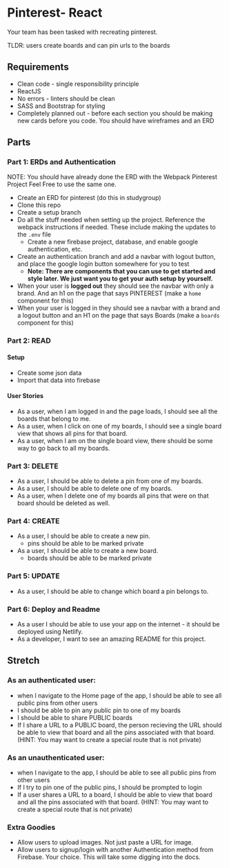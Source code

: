 # Pinterest- React

Your team has been tasked with recreating pinterest.

TLDR: users create boards and can pin urls to the boards

## Requirements
* Clean code - single responsibility principle
* ReactJS
* No errors - linters should be clean
* SASS and Bootstrap for styling
* Completely planned out - before each section you should be making new cards before you code.  You should have wireframes and an ERD

## Parts

### Part 1: ERDs and Authentication
NOTE: You should have already done the ERD with the Webpack Pinterest Project
Feel Free to use the same one.

* Create an ERD for pinterest (do this in studygroup)
* Clone this repo
* Create a setup branch
* Do all the stuff needed when setting up the project. Reference the webpack instructions if needed. These include making the updates to the `.env` file
  * Create a new firebase project, database, and enable google authentication, etc.
* Create an authentication branch and add a navbar with logout button, and place the google login button somewhere for you to test
  * **Note: There are components that you can use to get started and style later. We just want you to get your auth setup by yourself.**
* When your user is **logged out** they should see the navbar with only a brand.  And an h1 on the page that says PINTEREST (make a `home` component for this)
* When your user is logged in they should see a navbar with a brand and a logout button and an H1 on the page that says Boards (make a `boards` component for this)

### Part 2: READ
#### Setup
* Create some json data
* Import that data into firebase

#### User Stories
- As a user, when I am logged in and the page loads, I should see all the boards that belong to me.
- As a user, when I click on one of my boards, I should see a single board view that shows all pins for that board.
- As a user, when I am on the single board view, there should be some way to go back to all my boards.

### Part 3: DELETE
- As a user, I should be able to delete a pin from one of my boards.
- As a user, I should be able to delete one of my boards.
- As a user, when I delete one of my boards all pins that were on that board should be deleted as well.

### Part 4: CREATE
- As a user, I should be able to create a new pin.
  - pins should be able to be marked private
- As a user, I should be able to create a new board.
  - boards should be able to be marked private

### Part 5: UPDATE
- As a user, I should be able to change which board a pin belongs to.

### Part 6: Deploy and Readme
- As a user I should be able to use your app on the internet - it should be deployed using Netlify.
- As a developer, I want to see an amazing README for this project.

## Stretch
### As an authenticated user:
  - when I navigate to the Home page of the app, I should be able to see all public pins from other users
  - I should be able to pin any public pin to one of my boards
  - I should be able to share PUBLIC boards
  - If I share a URL to a PUBLIC board, the person recieving the URL should be able to view that board and all the pins associated with that board. (HINT: You may want to create a special route that is not private)

### As an unauthenticated user:
  - when I navigate to the app, I should be able to see all public pins from other users
  - If I try to pin one of the public pins, I should be prompted to login
  - If a user shares a URL to a board, I should be able to view that board and all the pins associated with that board. (HINT: You may want to create a special route that is not private)

### Extra Goodies
- Allow users to upload images. Not just paste a URL for image.
- Allow users to signup/login with another Authentication method from Firebase. Your choice. This will take some digging into the docs.
